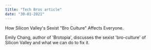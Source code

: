 ```yaml
---
title: "Tech Bros article"
date: "30-01-2021"
---
```


How Silicon Valley's Sexist "Bro Culture" Affects Everyone.

Emily Chang, author of 'Brotopia', discusses the sexist 'bro-culture' of Silicon Valley and what we can do to fix it.

<iframge width="560" height="315" src="https://www.youtube.com/watch?v=kRViy6pLmLM&ab_channel=BusinessInsider" frameborder="0" allowfullscreen></iframe>